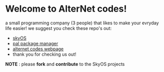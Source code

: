 # Welcome to AlterNet codes!
a small programming company (3 people) that likes to make your evryday life easier!
we suggest you check these repo's out:
+ [skyOS](https://github.com/Alter-Net-codes/SkyOS)
+ [pal package manager](https://github.com/webbrowser11/pal-package-manager)
+ [alternet codes webpage](https://webbrowser11.github.io/Alter-Net-codes/)
+ thank you for checking us out!

**NOTE** : please **fork** and **contribute** to the SkyOS projects
